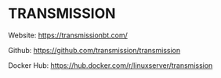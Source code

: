 # TRANSMISSION

Website: https://transmissionbt.com/

Github: https://github.com/transmission/transmission

Docker Hub: https://hub.docker.com/r/linuxserver/transmission